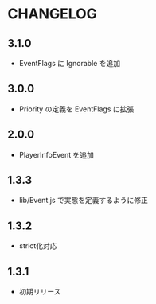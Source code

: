 # CHANGELOG

## 3.1.0
* EventFlags に Ignorable を追加

## 3.0.0
* Priority の定義を EventFlags に拡張

## 2.0.0
* PlayerInfoEvent を追加

## 1.3.3
* lib/Event.js で実態を定義するように修正

## 1.3.2
* strict化対応

## 1.3.1
* 初期リリース
